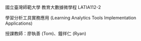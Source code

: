 國立臺灣師範大學 教育大數據微學程 LATIA112-2

學習分析工具實務應用 (Learning Analytics Tools Implementation Applications)

授課教師：廖執善 (Tom)、鐘祥仁 (Ryan)
